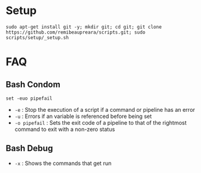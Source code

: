 # Setup

```
sudo apt-get install git -y; mkdir git; cd git; git clone https://github.com/remibeaupreara/scripts.git; sudo scripts/setup/_setup.sh
```

# FAQ
## Bash Condom
```
set -euo pipefail
```

* `-e` : Stop the execution of a script if a command or pipeline has an error
* `-u` : Errors if an variable is referenced before being set
* `-o pipefail` : Sets the exit code of a pipeline to that of the rightmost command to exit with a non-zero status

## Bash Debug
* `-x` : Shows the commands that get run